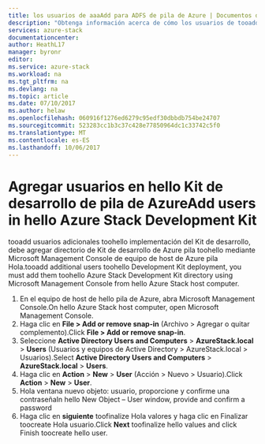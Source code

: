 ```yaml
---
title: los usuarios de aaaAdd para ADFS de pila de Azure | Documentos de Microsoft
description: "Obtenga información acerca de cómo los usuarios de tooadd para las implementaciones de ADFS de pila de Azure"
services: azure-stack
documentationcenter: 
author: HeathL17
manager: byronr
editor: 
ms.service: azure-stack
ms.workload: na
ms.tgt_pltfrm: na
ms.devlang: na
ms.topic: article
ms.date: 07/10/2017
ms.author: helaw
ms.openlocfilehash: 060916f1276ed6279c95edf30dbbdb754be24707
ms.sourcegitcommit: 523283cc1b3c37c428e77850964dc1c33742c5f0
ms.translationtype: MT
ms.contentlocale: es-ES
ms.lasthandoff: 10/06/2017
---
```

# <a name="add-users-in-hello-azure-stack-development-kit"></a><span data-ttu-id="f5283-103">Agregar usuarios en hello Kit de desarrollo de pila de Azure</span><span class="sxs-lookup"><span data-stu-id="f5283-103">Add users in hello Azure Stack Development Kit</span></span>

<span data-ttu-id="f5283-104">tooadd usuarios adicionales toohello implementación del Kit de desarrollo, debe agregar directorio de Kit de desarrollo de Azure pila toohello mediante Microsoft Management Console de equipo de host de Azure pila Hola.</span><span class="sxs-lookup"><span data-stu-id="f5283-104">tooadd additional users toohello Development Kit deployment, you must add them toohello Azure Stack Development Kit directory using Microsoft Management Console from hello Azure Stack host computer.</span></span>
1.  <span data-ttu-id="f5283-105">En el equipo de host de hello pila de Azure, abra Microsoft Management Console.</span><span class="sxs-lookup"><span data-stu-id="f5283-105">On hello Azure Stack host computer, open Microsoft Management Console.</span></span>
2.  <span data-ttu-id="f5283-106">Haga clic en **File > Add or remove snap-in** (Archivo > Agregar o quitar complemento).</span><span class="sxs-lookup"><span data-stu-id="f5283-106">Click **File > Add or remove snap-in**.</span></span>
3.  <span data-ttu-id="f5283-107">Seleccione **Active Directory Users and Computers** > **AzureStack.local** > **Users** (Usuarios y equipos de Active Directory > AzureStack.local > Usuarios).</span><span class="sxs-lookup"><span data-stu-id="f5283-107">Select **Active Directory Users and Computers** > **AzureStack.local** > **Users**.</span></span>
4.  <span data-ttu-id="f5283-108">Haga clic en **Action** > **New** > **User** (Acción > Nuevo > Usuario).</span><span class="sxs-lookup"><span data-stu-id="f5283-108">Click **Action** > **New** > **User**.</span></span>
5.  <span data-ttu-id="f5283-109">Hola ventana nuevo objeto: usuario, proporcione y confirme una contraseña</span><span class="sxs-lookup"><span data-stu-id="f5283-109">In hello New Object – User window, provide and confirm a password</span></span>
6.  <span data-ttu-id="f5283-110">Haga clic en **siguiente** toofinalize Hola valores y haga clic en Finalizar toocreate Hola usuario.</span><span class="sxs-lookup"><span data-stu-id="f5283-110">Click **Next** toofinalize hello values and click Finish toocreate hello user.</span></span>


